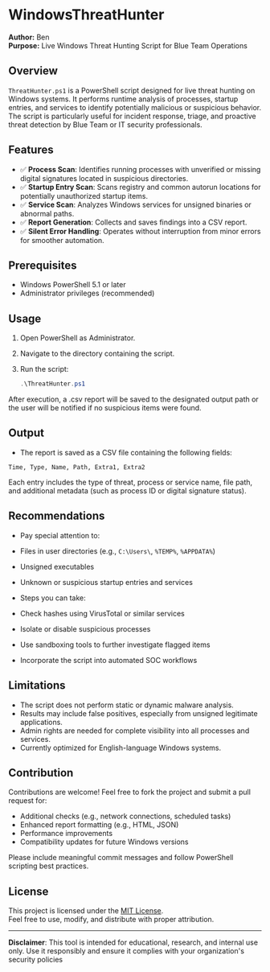 ﻿# WindowsThreatHunter
**Author:** Ben  
**Purpose:** Live Windows Threat Hunting Script for Blue Team Operations

## Overview

`ThreatHunter.ps1` is a PowerShell script designed for live threat hunting on Windows systems. It performs runtime analysis of processes, startup entries, and services to identify potentially malicious or suspicious behavior. The script is particularly useful for incident response, triage, and proactive threat detection by Blue Team or IT security professionals.

## Features

- ✅ **Process Scan**: Identifies running processes with unverified or missing digital signatures located in suspicious directories.
- ✅ **Startup Entry Scan**: Scans registry and common autorun locations for potentially unauthorized startup items.
- ✅ **Service Scan**: Analyzes Windows services for unsigned binaries or abnormal paths.
- ✅ **Report Generation**: Collects and saves findings into a CSV report.
- ✅ **Silent Error Handling**: Operates without interruption from minor errors for smoother automation.

## Prerequisites

- Windows PowerShell 5.1 or later
- Administrator privileges (recommended)

## Usage

1. Open PowerShell as Administrator.
2. Navigate to the directory containing the script.
3. Run the script:

   ```powershell
   .\ThreatHunter.ps1
After execution, a .csv report will be saved to the designated output path or the user will be notified if no suspicious items were found.

## Output

- The report is saved as a CSV file containing the following fields:

```pgsql
Time, Type, Name, Path, Extra1, Extra2
```

Each entry includes the type of threat, process or service name, file path, and additional metadata (such as process ID or digital signature status).

## Recommendations

- Pay special attention to:
- Files in user directories (e.g., `C:\Users\`, `%TEMP%`, `%APPDATA%`)
- Unsigned executables
- Unknown or suspicious startup entries and services

- Steps you can take:
- Check hashes using VirusTotal or similar services
- Isolate or disable suspicious processes
- Use sandboxing tools to further investigate flagged items
- Incorporate the script into automated SOC workflows

## Limitations

- The script does not perform static or dynamic malware analysis.
- Results may include false positives, especially from unsigned legitimate applications.
- Admin rights are needed for complete visibility into all processes and services.
- Currently optimized for English-language Windows systems.

## Contribution

Contributions are welcome! Feel free to fork the project and submit a pull request for:

- Additional checks (e.g., network connections, scheduled tasks)
- Enhanced report formatting (e.g., HTML, JSON)
- Performance improvements
- Compatibility updates for future Windows versions

Please include meaningful commit messages and follow PowerShell scripting best practices.

## License

This project is licensed under the [MIT License](https://opensource.org/licenses/MIT).  
Feel free to use, modify, and distribute with proper attribution.

---

**Disclaimer**: This tool is intended for educational, research, and internal use only. Use it responsibly and ensure it complies with your organization's security policies
